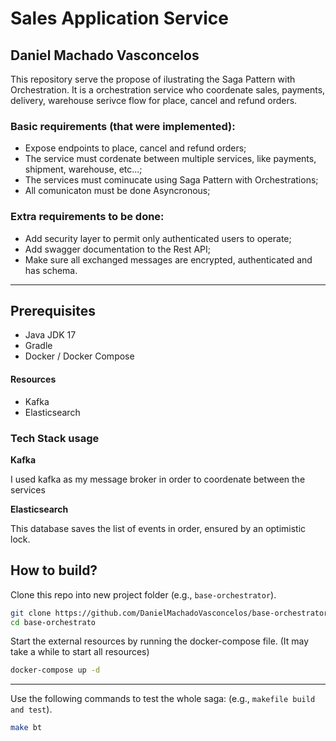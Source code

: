 # Sales Application Service
## Daniel Machado Vasconcelos

This repository serve the propose of ilustrating the Saga Pattern with Orchestration. 
It is a orchestration service who coordenate sales, payments, delivery, warehouse serivce flow for place, cancel and refund orders. 

### Basic requirements (that were implemented):
* Expose endpoints to place, cancel and refund orders;
* The service must cordenate between multiple services, like payments, shipment, warehouse, etc...;
* The services must cominucate using Saga Pattern with Orchestrations;
* All comunicaton must be done Asyncronous;

### Extra requirements to be done:
* Add security layer to permit only authenticated users to operate;
* Add swagger documentation to the Rest API;
* Make sure all exchanged messages are encrypted, authenticated and has schema.

---
Prerequisites
-------------

* Java JDK 17
* Gradle 
* Docker / Docker Compose

#### Resources
* Kafka
* Elasticsearch

### Tech Stack usage

**Kafka**

I used kafka as my message broker in order to coordenate between the services

**Elasticsearch**

This database saves the list of events in order, ensured by an optimistic lock.


## How to build?

Clone this repo into new project folder (e.g., `base-orchestrator`).

```bash
git clone https://github.com/DanielMachadoVasconcelos/base-orchestrator.git
cd base-orchestrato
```

Start the external resources by running the docker-compose file. (It may take a while to start all resources)
```bash
docker-compose up -d 
```
---

Use the following commands to test the whole saga: (e.g., `makefile build and test`).
```bash
make bt
```
